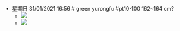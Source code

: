 - 星期日 31/01/2021 16:56 # green yurongfu #pt10-100   162~164 cm?
    - ![](https://firebasestorage.googleapis.com/v0/b/firescript-577a2.appspot.com/o/imgs%2Fapp%2FXELiu-NovaKG%2FGEZ7V1mE0r.png?alt=media&token=0e29bbeb-e0e4-40cd-bc64-64743519682b)
    - ![](https://firebasestorage.googleapis.com/v0/b/firescript-577a2.appspot.com/o/imgs%2Fapp%2FXELiu-NovaKG%2FOPgk1FmCuE.png?alt=media&token=6d8d2cc3-b8ef-4858-a1df-4066a7c8143f)
